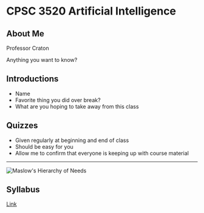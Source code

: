 CPSC 3520 Artificial Intelligence
=================================

About Me
--------

Professor Craton

Anything you want to know?

Introductions
-------------

- Name
- Favorite thing you did over break?
- What are you hoping to take away from this class

Quizzes
-------

- Given regularly at beginning and end of class
- Should be easy for you
- Allow me to confirm that everyone is keeping up with course material

---

![Maslow's Hierarchy of Needs](https://upload.wikimedia.org/wikipedia/commons/thumb/3/33/MaslowsHierarchyOfNeeds.svg/640px-MaslowsHierarchyOfNeeds.svg.png)

Syllabus
--------

[Link](../syllabus.html)
